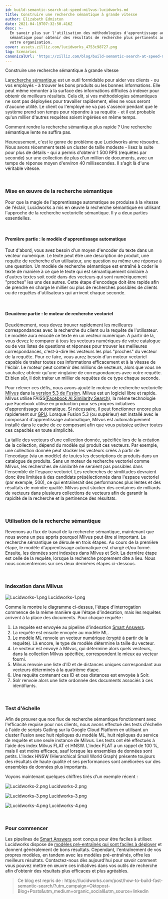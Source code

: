 ```yaml
---
id: build-semantic-search-at-speed-milvus-lucidworks.md
title: Construire une recherche sémantique à grande vitesse
author: Elizabeth Edmiston
date: 2021-04-19T07:32:50.416Z
desc: >-
  En savoir plus sur l'utilisation des méthodologies d'apprentissage automatique
  sémantique pour obtenir des résultats de recherche plus pertinents au sein de
  votre organisation.
cover: assets.zilliz.com/lucidworks_4753c98727.png
tag: Scenarios
canonicalUrl: 'https://zilliz.com/blog/build-semantic-search-at-speed-milvus-lucidworks'
---
```

<custom-h1>Construire une recherche sémantique à grande vitesse</custom-h1><p>La<a href="https://lucidworks.com/post/what-is-semantic-search/">recherche sémantique</a> est un outil formidable pour aider vos clients - ou vos employés - à trouver les bons produits ou les bonnes informations. Elle peut même remonter à la surface des informations difficiles à indexer pour obtenir de meilleurs résultats. Cela dit, si vos méthodologies sémantiques ne sont pas déployées pour travailler rapidement, elles ne vous seront d'aucune utilité. Le client ou l'employé ne va pas s'asseoir pendant que le système prend son temps pour répondre à sa requête - et il est probable qu'un millier d'autres requêtes soient ingérées en même temps.</p>
<p>Comment rendre la recherche sémantique plus rapide ? Une recherche sémantique lente ne suffira pas.</p>
<p>Heureusement, c'est le genre de problème que Lucidworks aime résoudre. Nous avons récemment testé un cluster de taille modeste - lisez la suite pour plus de détails - qui a permis d'obtenir 1 500 RPS (requêtes par seconde) sur une collection de plus d'un million de documents, avec un temps de réponse moyen d'environ 40 millisecondes. Il s'agit là d'une véritable vitesse.</p>
<p><br/></p>
<h3 id="Implementing-Semantic-Search" class="common-anchor-header">Mise en œuvre de la recherche sémantique</h3><p>Pour que la magie de l'apprentissage automatique se produise à la vitesse de l'éclair, Lucidworks a mis en œuvre la recherche sémantique en utilisant l'approche de la recherche vectorielle sémantique. Il y a deux parties essentielles.</p>
<p><br/></p>
<h4 id="Part-One-The-Machine-Learning-Model" class="common-anchor-header">Première partie : le modèle d'apprentissage automatique</h4><p>Tout d'abord, vous avez besoin d'un moyen d'encoder du texte dans un vecteur numérique. Le texte peut être une description de produit, une requête de recherche d'un utilisateur, une question ou même une réponse à une question. Un modèle de recherche sémantique est entraîné à coder le texte de manière à ce que le texte qui est sémantiquement similaire à d'autres textes soit codé dans des vecteurs qui sont numériquement "proches" les uns des autres. Cette étape d'encodage doit être rapide afin de prendre en charge le millier ou plus de recherches possibles de clients ou de requêtes d'utilisateurs qui arrivent chaque seconde.</p>
<p><br/></p>
<h4 id="Part-Two-The-Vector-Search-Engine" class="common-anchor-header">Deuxième partie : le moteur de recherche vectoriel</h4><p>Deuxièmement, vous devez trouver rapidement les meilleures correspondances avec la recherche du client ou la requête de l'utilisateur. Le modèle aura encodé ce texte en un vecteur numérique. À partir de là, vous devez le comparer à tous les vecteurs numériques de votre catalogue ou de vos listes de questions et réponses pour trouver les meilleures correspondances, c'est-à-dire les vecteurs les plus "proches" du vecteur de la requête. Pour ce faire, vous aurez besoin d'un moteur vectoriel capable de traiter toutes ces informations efficacement et à la vitesse de l'éclair. Le moteur peut contenir des millions de vecteurs, alors que vous ne souhaitez obtenir qu'une vingtaine de correspondances avec votre requête. Et bien sûr, il doit traiter un millier de requêtes de ce type chaque seconde.</p>
<p>Pour relever ces défis, nous avons ajouté le moteur de recherche vectorielle <a href="https://doc.lucidworks.com/fusion/5.3/8821/milvus">Milvus</a> dans la <a href="https://lucidworks.com/post/enhance-personalization-efforts-with-new-features-in-fusion/">version 5.3 de Fusion</a>. Milvus est un logiciel libre et rapide. Milvus utilise FAISS<a href="https://ai.facebook.com/tools/faiss/">(Facebook AI Similarity Search</a>), la même technologie que Facebook utilise en production pour ses propres initiatives d'apprentissage automatique. Si nécessaire, il peut fonctionner encore plus rapidement sur <a href="https://en.wikipedia.org/wiki/Graphics_processing_unit">GPU</a>. Lorsque Fusion 5.3 (ou supérieur) est installé avec le composant d'apprentissage automatique, Milvus est automatiquement installé dans le cadre de ce composant afin que vous puissiez activer toutes ces capacités en toute simplicité.</p>
<p>La taille des vecteurs d'une collection donnée, spécifiée lors de la création de la collection, dépend du modèle qui produit ces vecteurs. Par exemple, une collection donnée peut stocker les vecteurs créés à partir de l'encodage (via un modèle) de toutes les descriptions de produits dans un catalogue de produits. Sans un moteur de recherche vectoriel comme Milvus, les recherches de similarité ne seraient pas possibles dans l'ensemble de l'espace vectoriel. Les recherches de similitudes devraient donc être limitées à des candidats présélectionnés dans l'espace vectoriel (par exemple, 500), ce qui entraînerait des performances plus lentes et des résultats de moindre qualité. Milvus peut stocker des centaines de milliards de vecteurs dans plusieurs collections de vecteurs afin de garantir la rapidité de la recherche et la pertinence des résultats.</p>
<p><br/></p>
<h3 id="Using-Semantic-Search" class="common-anchor-header">Utilisation de la recherche sémantique</h3><p>Revenons au flux de travail de la recherche sémantique, maintenant que nous avons un peu appris pourquoi Milvus peut être si important. La recherche sémantique se déroule en trois étapes. Au cours de la première étape, le modèle d'apprentissage automatique est chargé et/ou formé. Ensuite, les données sont indexées dans Milvus et Solr. La dernière étape est celle de la requête, lorsque la recherche proprement dite a lieu. Nous nous concentrerons sur ces deux dernières étapes ci-dessous.</p>
<p><br/></p>
<h3 id="Indexing-into-Milvus" class="common-anchor-header">Indexation dans Milvus</h3><p>
  
   <span class="img-wrapper"> <img translate="no" src="https://assets.zilliz.com/Lucidworks_1_47a9221723.png" alt="Lucidworks-1.png" class="doc-image" id="lucidworks-1.png" />
   </span> <span class="img-wrapper"> <span>Lucidworks-1.png</span> </span></p>
<p>Comme le montre le diagramme ci-dessus, l'étape d'interrogation commence de la même manière que l'étape d'indexation, mais les requêtes arrivent à la place des documents. Pour chaque requête :</p>
<ol>
<li>La requête est envoyée au pipeline d'indexation <a href="https://lucidworks.com/products/smart-answers/">Smart Answers</a>.</li>
<li>La requête est ensuite envoyée au modèle ML.</li>
<li>Le modèle ML renvoie un vecteur numérique (crypté à partir de la requête). Là encore, le type de modèle détermine la taille du vecteur.</li>
<li>Le vecteur est envoyé à Milvus, qui détermine alors quels vecteurs, dans la collection Milvus spécifiée, correspondent le mieux au vecteur fourni.</li>
<li>Milvus renvoie une liste d'ID et de distances uniques correspondant aux vecteurs déterminés à la quatrième étape.</li>
<li>Une requête contenant ces ID et ces distances est envoyée à Solr.</li>
<li>Solr renvoie alors une liste ordonnée des documents associés à ces identifiants.</li>
</ol>
<p><br/></p>
<h3 id="Scale-Testing" class="common-anchor-header">Test d'échelle</h3><p>Afin de prouver que nos flux de recherche sémantique fonctionnent avec l'efficacité requise pour nos clients, nous avons effectué des tests d'échelle à l'aide de scripts Gatling sur la Google Cloud Platform en utilisant un cluster Fusion avec huit répliques du modèle ML, huit répliques du service de requête et une seule instance de Milvus. Les tests ont été effectués à l'aide des index Milvus FLAT et HNSW. L'index FLAT a un rappel de 100 %, mais il est moins efficace, sauf lorsque les ensembles de données sont petits. L'index HNSW (Hierarchical Small World Graph) présente toujours des résultats de haute qualité et ses performances sont améliorées sur des ensembles de données plus importants.</p>
<p>Voyons maintenant quelques chiffres tirés d'un exemple récent :</p>
<p>
  
   <span class="img-wrapper"> <img translate="no" src="https://assets.zilliz.com/Lucidworks_2_3162113560.png" alt="Lucidworks-2.png" class="doc-image" id="lucidworks-2.png" />
   </span> <span class="img-wrapper"> <span>Lucidworks-2.png</span> </span></p>
<p>
  
   <span class="img-wrapper"> <img translate="no" src="https://assets.zilliz.com/Lucidworks_3_3dc17f0ed8.png" alt="Lucidworks-3.png" class="doc-image" id="lucidworks-3.png" />
   </span> <span class="img-wrapper"> <span>Lucidworks-3.png</span> </span></p>
<p>
  
   <span class="img-wrapper"> <img translate="no" src="https://assets.zilliz.com/Lucidworks_4_8a6edd2f59.png" alt="Lucidworks-4.png" class="doc-image" id="lucidworks-4.png" />
   </span> <span class="img-wrapper"> <span>Lucidworks-4.png</span> </span></p>
<p><br/></p>
<h3 id="Getting-Started" class="common-anchor-header">Pour commencer</h3><p>Les pipelines de <a href="https://lucidworks.com/products/smart-answers/">Smart Answers</a> sont conçus pour être faciles à utiliser. Lucidworks dispose de <a href="https://doc.lucidworks.com/how-to/734/set-up-a-pre-trained-cold-start-model-for-smart-answers">modèles pré-entraînés qui sont faciles à déployer</a> et donnent généralement de bons résultats. Cependant, l'entraînement de vos propres modèles, en tandem avec les modèles pré-entraînés, offre les meilleurs résultats. Contactez-nous dès aujourd'hui pour savoir comment vous pouvez mettre en œuvre ces initiatives dans vos outils de recherche afin d'obtenir des résultats plus efficaces et plus agréables.</p>
<blockquote>
<p>Ce blog est repris de : https://lucidworks.com/post/how-to-build-fast-semantic-search/?utm_campaign=Oktopost-Blog+Posts&amp;utm_medium=organic_social&amp;utm_source=linkedin</p>
</blockquote>
